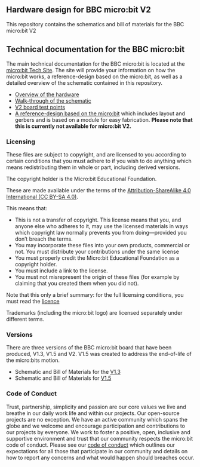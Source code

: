 ## Hardware design for BBC micro:bit V2

This repository contains the schematics and bill of materials for the BBC micro:bit V2

## Technical documentation for the BBC micro:bit

The main technical documentation for the BBC micro:bit is located at the [micro:bit Tech Site](https://tech.microbit.org/).
The site will provide your information on how the micro:bit works, a reference-design based on the micro:bit, as well as a detailed overview of
the schematic contained in this repository.

* [Overview of the hardware](https://tech.microbit.org/hardware/)
* [Walk-through of the schematic](https://tech.microbit.org/hardware/schematic/)
* [V2 board test points](https://tech.microbit.org/hardware/schematic/#test-point-map)
* [A reference-design based on the micro:bit](https://tech.microbit.org/hardware/reference-design/)
which includes layout and gerbers and is based on a module for easy fabrication. **Please note that this is currently not available for micro:bit V2.**

### Licensing
These files are subject to copyright, and are licensed to you according to certain conditions that you must adhere to if you wish to do anything which
means redistributing them in whole or part, including derived versions.

The copyright holder is the Micro:bit Educational Foundation.

These are made available under the terms of the [Attribution-ShareAlike 4.0 International (CC BY-SA 4.0)](https://creativecommons.org/licenses/by-sa/4.0/).

This means that:

* This is not a transfer of copyright. This license means that you, and anyone else who adheres to it, may use the licensed materials
  in ways which copyright law normally prevents you from doing—provided
  you don’t breach the terms.
* You may incorporate these files into your own products, commercial or not. You must distribute your contributions under the same license
* You must properly credit the Micro:bit Educational Foundation as a copyright holder.
* You must include a link to the license.
* You must not misrepresent the origin of these files (for example by claiming
  that you created them when you did not).

Note that this only a brief summary: for the full licensing conditions, you
must read the [licence](https://github.com/microbit-foundation/microbit-v2-hardware/blob/main/LICENSE.md)

Trademarks (including the micro:bit logo) are licensed separately under different terms.

### Versions

There are three versions of the BBC micro:bit board that have been produced, V1.3, V1.5 and V2. 
V1.5 was created to address the end-of-life of the micro:bits motion.
* Schematic and Bill of Materials for the [V1.3](https://github.com/bbcmicrobit/hardware/tree/master/V1.3B)
* Schematic and Bill of Materials for [V1.5](https://github.com/bbcmicrobit/hardware/tree/master/V1.5)

### Code of Conduct

Trust, partnership, simplicity and passion are our core values we live and breathe in our daily work life and within our projects. Our open-source projects are no exception. We have an active community which spans the globe and we welcome and encourage participation and contributions to our projects by everyone. We work to foster a positive, open, inclusive and supportive environment and trust that our community respects the micro:bit code of conduct. Please see our [code of conduct](https://microbit.org/safeguarding/) which outlines our expectations for all those that participate in our community and details on how to report any concerns and what would happen should breaches occur.

